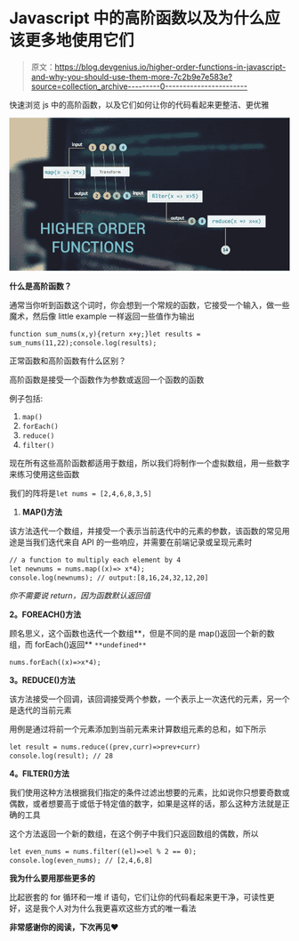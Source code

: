 # Javascript 中的高阶函数以及为什么应该更多地使用它们

> 原文：<https://blog.devgenius.io/higher-order-functions-in-javascript-and-why-you-should-use-them-more-7c2b9e7e583e?source=collection_archive---------0----------------------->

快速浏览 js 中的高阶函数，以及它们如何让你的代码看起来更整洁、更优雅

![](img/5ca78e5c51df303b640ee8d3d603ac3b.png)

**什么是高阶函数？**

通常当你听到函数这个词时，你会想到一个常规的函数，它接受一个输入，做一些魔术，然后像 little example 一样返回一些值作为输出

```
function sum_nums(x,y){return x+y;}let results = sum_nums(11,22);console.log(results);
```

正常函数和高阶函数有什么区别？

高阶函数是接受一个函数作为参数或返回一个函数的函数

例子包括:

1.  `map()`
2.  `forEach()`
3.  `reduce()`
4.  `filter()`

现在所有这些高阶函数都适用于数组，所以我们将制作一个虚拟数组，用一些数字来练习使用这些函数

我们的阵将是`let nums = [2,4,6,8,3,5]`

1.  **MAP()方法**

该方法迭代一个数组，并接受一个表示当前迭代中的元素的参数，该函数的常见用途是当我们迭代来自 API 的一些响应，并需要在前端记录或呈现元素时

```
// a function to multiply each element by 4
let newnums = nums.map((x)=> x*4);
console.log(newnums); // output:[8,16,24,32,12,20]
```

*你不需要说 return，因为函数默认返回值*

**2。FOREACH()方法**

顾名思义，这个函数也迭代一个数组**，但是不同的是 map()返回一个新的数组，而 forEach()返回** `**undefined**`

```
nums.forEach((x)=>x*4);
```

**3。REDUCE()方法**

该方法接受一个回调，该回调接受两个参数，一个表示上一次迭代的元素，另一个是迭代的当前元素

用例是通过将前一个元素添加到当前元素来计算数组元素的总和，如下所示

```
let result = nums.reduce((prev,curr)=>prev+curr)
console.log(result); // 28
```

**4。FILTER()方法**

我们使用这种方法根据我们指定的条件过滤出想要的元素，比如说你只想要奇数或偶数，或者想要高于或低于特定值的数字，如果是这样的话，那么这种方法就是正确的工具

这个方法返回一个新的数组，在这个例子中我们只返回数组的偶数，所以

```
let even_nums = nums.filter((el)=>el % 2 == 0);
console.log(even_nums); // [2,4,6,8]
```

**我为什么要用那些更多的**

比起嵌套的 for 循环和一堆 if 语句，它们让你的代码看起来更干净，可读性更好，这是我个人对为什么我更喜欢这些方式的唯一看法

**非常感谢你的阅读，下次再见♥**